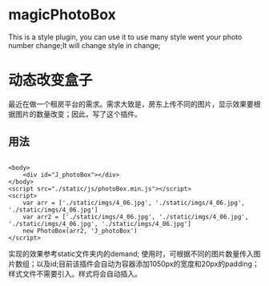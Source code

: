 # magicPhotoBox
This is a style plugin, you can use it to use many style went your photo number change;It will change style in change;

# 动态改变盒子
最近在做一个租房平台的需求。需求大致是，房东上传不同的图片，显示效果要根据图片的数量改变；因此，写了这个插件。


## 用法


```javascipt

<body>
    <div id="J_photoBox"></div>
</body>
<script src="./static/js/photoBox.min.js"></script>
<script>
    var arr = ['./static/imgs/4_06.jpg', './static/imgs/4_06.jpg', './static/imgs/4_06.jpg']
    var arr2 = ['./static/imgs/4_06.jpg', './static/imgs/4_06.jpg', './static/imgs/4_06.jpg', './static/imgs/4_06.jpg']
    new PhotoBox(arr2, 'J_photoBox')
</script>
```

实现的效果参考static文件夹内的demand;
使用时，可根据不同的图片数量传入图片数组；以及id;目前该插件会自动为容器添加1050px的宽度和20px的padding；
样式文件不需要引入。样式将会自动插入。
